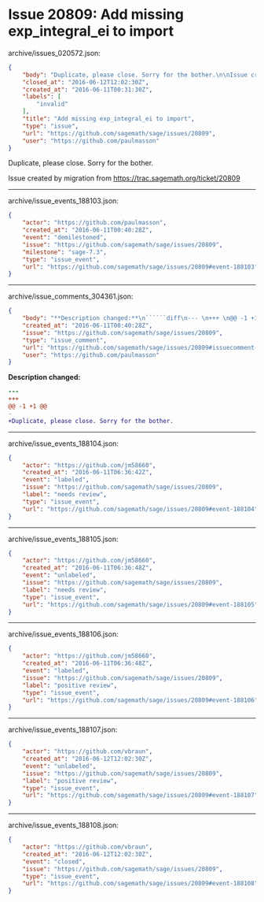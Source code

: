 # Issue 20809: Add missing exp_integral_ei to import

archive/issues_020572.json:
```json
{
    "body": "Duplicate, please close. Sorry for the bother.\n\nIssue created by migration from https://trac.sagemath.org/ticket/20809\n\n",
    "closed_at": "2016-06-12T12:02:30Z",
    "created_at": "2016-06-11T00:31:30Z",
    "labels": [
        "invalid"
    ],
    "title": "Add missing exp_integral_ei to import",
    "type": "issue",
    "url": "https://github.com/sagemath/sage/issues/20809",
    "user": "https://github.com/paulmasson"
}
```
Duplicate, please close. Sorry for the bother.

Issue created by migration from https://trac.sagemath.org/ticket/20809





---

archive/issue_events_188103.json:
```json
{
    "actor": "https://github.com/paulmasson",
    "created_at": "2016-06-11T00:40:28Z",
    "event": "demilestoned",
    "issue": "https://github.com/sagemath/sage/issues/20809",
    "milestone": "sage-7.3",
    "type": "issue_event",
    "url": "https://github.com/sagemath/sage/issues/20809#event-188103"
}
```



---

archive/issue_comments_304361.json:
```json
{
    "body": "**Description changed:**\n``````diff\n--- \n+++ \n@@ -1 +1 @@\n-\n+Duplicate, please close. Sorry for the bother.\n``````\n",
    "created_at": "2016-06-11T00:40:28Z",
    "issue": "https://github.com/sagemath/sage/issues/20809",
    "type": "issue_comment",
    "url": "https://github.com/sagemath/sage/issues/20809#issuecomment-304361",
    "user": "https://github.com/paulmasson"
}
```

**Description changed:**
``````diff
--- 
+++ 
@@ -1 +1 @@
-
+Duplicate, please close. Sorry for the bother.
``````




---

archive/issue_events_188104.json:
```json
{
    "actor": "https://github.com/jm58660",
    "created_at": "2016-06-11T06:36:42Z",
    "event": "labeled",
    "issue": "https://github.com/sagemath/sage/issues/20809",
    "label": "needs review",
    "type": "issue_event",
    "url": "https://github.com/sagemath/sage/issues/20809#event-188104"
}
```



---

archive/issue_events_188105.json:
```json
{
    "actor": "https://github.com/jm58660",
    "created_at": "2016-06-11T06:36:48Z",
    "event": "unlabeled",
    "issue": "https://github.com/sagemath/sage/issues/20809",
    "label": "needs review",
    "type": "issue_event",
    "url": "https://github.com/sagemath/sage/issues/20809#event-188105"
}
```



---

archive/issue_events_188106.json:
```json
{
    "actor": "https://github.com/jm58660",
    "created_at": "2016-06-11T06:36:48Z",
    "event": "labeled",
    "issue": "https://github.com/sagemath/sage/issues/20809",
    "label": "positive review",
    "type": "issue_event",
    "url": "https://github.com/sagemath/sage/issues/20809#event-188106"
}
```



---

archive/issue_events_188107.json:
```json
{
    "actor": "https://github.com/vbraun",
    "created_at": "2016-06-12T12:02:30Z",
    "event": "unlabeled",
    "issue": "https://github.com/sagemath/sage/issues/20809",
    "label": "positive review",
    "type": "issue_event",
    "url": "https://github.com/sagemath/sage/issues/20809#event-188107"
}
```



---

archive/issue_events_188108.json:
```json
{
    "actor": "https://github.com/vbraun",
    "created_at": "2016-06-12T12:02:30Z",
    "event": "closed",
    "issue": "https://github.com/sagemath/sage/issues/20809",
    "type": "issue_event",
    "url": "https://github.com/sagemath/sage/issues/20809#event-188108"
}
```
